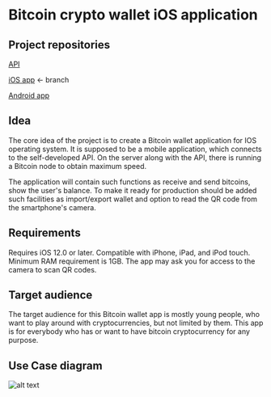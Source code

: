 # Bitcoin crypto wallet iOS application

## Project repositories
[API](https://github.com/kushkamisha/bitcoin-wallet)

[iOS app](https://github.com/ladroid/KpiMobileDev/tree/iOSDev) <- branch

[Android app](https://github.com/Cyned/BitWallet)

## Idea
The core idea of the project is to create a Bitcoin wallet application for IOS operating system. It is supposed to be a mobile application, which connects to the self-developed API. On the server along with the API, there is running a Bitcoin node to obtain maximum speed.

The application will contain such functions as receive and send bitcoins, show the user's balance. To make it ready for production should be added such facilities as import/export wallet and option to read the QR code from the smartphone's camera.

## Requirements
Requires iOS 12.0 or later. Compatible with iPhone, iPad, and iPod touch. Minimum RAM requirement is 1GB. The app may ask you for access to the camera to scan QR codes.

## Target audience
The target audience for this Bitcoin wallet app is mostly young people, who want to play around with cryptocurrencies, but not limited by them. This app is for everybody who has or want to have bitcoin cryptocurrency for any purpose.

## Use Case diagram
![alt text](https://github.com/kushkamisha/bitcoin-wallet/blob/master/docs/Use%20Case%20Diagram.svg)
